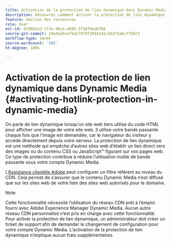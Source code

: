 ```yaml
---
title: Activation de la protection de lien dynamique dans Dynamic Media
description: Découvrez comment activer la protection de lien dynamique dans Dynamic Media.
feature: Gestion des ressources
role: User
exl-id: 0198b3a3-173e-46ca-a845-3f58f8eab769
source-git-commit: 24a4a43cef9a579f9f2992a41c582f4a6c775bf3
workflow-type: tm+mt
source-wordcount: '192'
ht-degree: 100%

---
```


# Activation de la protection de lien dynamique dans Dynamic Media  {#activating-hotlink-protection-in-dynamic-media}

On parle de lien dynamique lorsqu’un site web tiers utilise du code HTML pour afficher une image de votre site web. Il utilise votre bande passante chaque fois que l’image est demandée, car le navigateur du visiteur y accède directement depuis votre serveur. La *protection* de lien dynamique est une méthode qui empêche d’autres sites web d’établir un lien direct vers des images ou du contenu CSS ou JavaScript™ figurant sur vos pages web. Ce type de protection contribue à réduire l’utilisation inutile de bande passante sous votre compte Dynamic Media.

L’[Assistance clientèle Adobe](https://helpx.adobe.com/fr/support.html) peut configurer un filtre référent au niveau du CDN. Cela permet de s’assurer que le contenu Dynamic Media n’est diffusé que sur les sites web de votre liste des sites web autorisés pour le domaine.

>[!NOTE]
>
>Cette fonctionnalité nécessite l’utilisation du réseau CDN prêt à l’emploi fourni avec Adobe Experience Manager Dynamic Media. Aucun autre réseau CDN personnalisé n’est pris en charge avec cette fonctionnalité. Pour activer la protection de lien dynamique, un administrateur doit créer un ticket de support afin de demander le changement de configuration pour votre compte Dynamic Media. L’activation de la protection de lien dynamique n’implique aucun frais supplémentaires.
